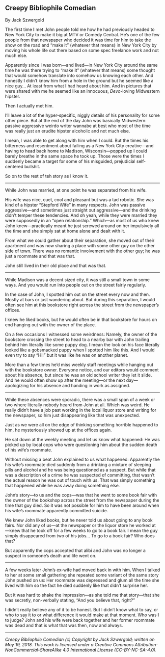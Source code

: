 ## Creepy Bibliophile Comedian

By Jack Szwergold

The first time I met John people told me how he had previously headed to New York City to make it big at MTV or Comedy Central. He’s one of the few people from that newspaper who decided it was time for him to take the show on the road and “make it” (whatever that means) in New York City by moving his whole life out there based on some spec freelance work and not much else.

Apparently since I was born—and lived—in New York City around the same time he was there trying to “make it” (whatever that means) some thought that would somehow translate into somehow us knowing each other. And honestly I didn’t know him from a hole in the ground but he seemed like a nice guy… At least from what I had heard about him. And in pictures that were shared with me he seemed like an innocuous, *Devo*-loving Midwestern hipster.

Then I actually met him.

I’ll leave a lot of the hyper-specific, niggly details of his personality for some other piece. But at the end of the day John was basically Midwestern passive aggressive weirdo writer wannabe at best who most of the time was really just an erudite hipster alcoholic and not much else.

I mean, I was able to get along with him when I could. But the times his bitterness and resentment about failing as a New York City creative—and having to head back home to Madison, Wisconsin—popped up I could barely breathe in the same space he took up. Those were the times I suddenly became a target for some of his misguided, prejudicial self-centered bullshit.

So on to the rest of teh story as I know it.

***

While John was married, at one point he was separated from his wife.

His wife was nice, cuet, cool and pleasant but was a tad robotic. She was kind of a hipster “Stepford Wife” in many respects. John was passive aggressive—and sometimes just straight out aggressive—and the drinking didn’t temper these tendencies. And oh yeah, while they were married they were supposedly in an “open relationship.” Which—as most of us who knew John knew—practically meant he just screwed around on her impulsively all the time and she simply sat at home alone and dealt with it.

From what we could gather about their separation, she moved out of their apartment and was now sharing a place with some other guy on the other side of town. There was no romantic involvement with the other guy; he was just a roommate and that was that.

John still lived in their old place and that was that.

***

While Madison was a decent sized city, it was still a small town in some ways. And you would run into people out on the street fairly regularly.

In the case of John, I spotted him out on the street every now and then. Mostly at bars or just wandering about. But during this separation, I would often see him at this bookstore right across the street from the newspaper’s offices.

I knew he liked books, but he would often be in that bookstore for hours on end hanging out with the owner of the place.

On a few occasions I witnessed some weirdness: Namely, the owner of the bookstore crossing the street to head to a nearby bar with John trailing behind him literally like some puppy dog. I mean the look on his face literally looked like a gobsmacked puppy when I spotted him like this. And I would even try to say “Hi!” but it was like he was on another planet.

More than a few times he’d miss weekly staff meetings while hanging out with the bookstore owner. Everyone notice, and our editors would comment about his absence, but since he was an old school writer they let it slide. And he would often show up after the meeting—or the next day—apologizing for his absence and handing in work as assigned.

***

While these absences were sporadic, there was a small span of a week or two where literally nobody heard from John at all. Which was weird. He really didn’t have a job past working in the local liquor store and writing for the newspaper, so him just disappearing like that was unexpected.

Just as we were all on the edge of thinking something horrible happened to him, he mysteriously showed up at the offices again.

He sat down at the weekly meeting and let us know what happened: He was picked up by local cops who were questioning him about the sudden death of his wife’s roommate.

Without missing a beat John explained to us what happened: Apparently the his wife’s roommate died suddenly from a drinking a mixture of sleeping pills and alcohol and he was being questioned as a suspect. But while that was a description of a crime he was suspected of committing, that wasn’t the actual reason he was out of touch with us. That was simply something that happened while he was away doing something else.

John’s story—to us and the cops—was that he went to some book fair with the owner of the bookshop across the street from the newspaper during the time that guy died. So it was not possible for him to have been around when his wife’s roommate apparently committed suicide.

We knew John liked books, but he never told us about going to any book fairs. Nor did any of us—at the newspaper or the liquor store he worked at—knew that he took off for a few weeks to go to a book fair. I mean the guy simply disappeared from two of his jobs… To go to a book fair? Who does that?

But apparently the cops accepted that alibi and John was no longer a suspect in someone’s death and life went on.

***

A few weeks later John’s ex-wife had moved back in with him. When I talked to her at some small gathering she repeated some variant of the same story John pushed on us: Her roommate was depressed and glum all the time she lived with him so the fact he died suddenly like that didn’t surprise her.

But it was hard to shake the impression—as she told me that story—that she was secretly, non-verbally stating, “And you believe that, right?”

I didn’t really believe any of it to be honest. But I didn’t know what to say, or who to say it to or what difference it would make at that moment. Who was I to judge? John and his wife were back together and her former roommate was dead and that is what that was then, now and always.

***

*Creepy Bibliophile Comedian (c) Copyright by Jack Szwergold; written on May 19, 2018. This work is licensed under a Creative Commons Attribution-NonCommercial-ShareAlike 4.0 International License (CC-BY-NC-SA-4.0).*